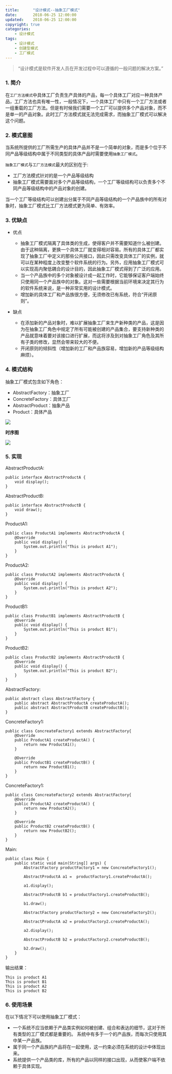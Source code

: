 ```yaml
---
title:      "设计模式--抽象工厂模式"
date:       2018-06-25 12:00:00
updated:    2018-06-25 12:00:00
copyright: true
categories:
    - 设计模式
tags:
    - 设计模式
    - 创建型模式
    - 工厂模式
---
```


> “设计模式是软件开发人员在开发过程中可以遵循的一般问题的解决方案。”

### 1. 简介

在`工厂方法模式`中具体工厂负责生产具体的产品，每一个具体工厂对应一种具体产品，工厂方法也具有唯一性，一般情况下，一个具体工厂中只有一个工厂方法或者一组重载的工厂方法。但是有时候我们需要一个工厂可以提供多个产品对象，而不是单一的产品对象。此时工厂方法模式就无法完成需求，而抽象工厂模式可以解决这个问题。

<!-- more -->

### 2. 模式意图

当系统所提供的工厂所需生产的具体产品并不是一个简单的对象，而是多个位于不同产品等级结构中属于不同类型的具体产品时需要使用`抽象工厂模式`。

`抽象工厂模式`与`工厂方法模式`最大的区别在于:

+ 工厂方法模式针对的是一个产品等级结构
+ 抽象工厂模式需要面对多个产品等级结构，一个工厂等级结构可以负责多个不同产品等级结构中的产品对象的创建。

当一个工厂等级结构可以创建出分属于不同产品等级结构的一个产品族中的所有对象时，抽象工厂模式比工厂方法模式更为简单、有效率。

### 3. 优缺点

+ 优点
  - 抽象工厂模式隔离了具体类的生成，使得客户并不需要知道什么被创建。由于这种隔离，更换一个具体工厂就变得相对容易。所有的具体工厂都实现了抽象工厂中定义的那些公共接口，因此只需改变具体工厂的实例，就可以在某种程度上改变整个软件系统的行为。另外，应用抽象工厂模式可以实现高内聚低耦合的设计目的，因此抽象工厂模式得到了广泛的应用。
  - 当一个产品族中的多个对象被设计成一起工作时，它能够保证客户端始终只使用同一个产品族中的对象。这对一些需要根据当前环境来决定其行为的软件系统来说，是一种非常实用的设计模式。
  - 增加新的具体工厂和产品族很方便，无须修改已有系统，符合“开闭原则”。

+ 缺点
  - 在添加新的产品对象时，难以扩展抽象工厂来生产新种类的产品，这是因为在抽象工厂角色中规定了所有可能被创建的产品集合，要支持新种类的产品就意味着要对该接口进行扩展，而这将涉及到对抽象工厂角色及其所有子类的修改，显然会带来较大的不便。
  - 开闭原则的倾斜性（增加新的工厂和产品族容易，增加新的产品等级结构麻烦）。

### 4. 模式结构

抽象工厂模式包含如下角色：

+ AbstractFactory：抽象工厂
+ ConcreteFactory：具体工厂
+ AbstractProduct：抽象产品
+ Product：具体产品

![](/uploads/in-post/design_patterns/abstract_factory_struc.jpg)

**时序图**

![](/uploads/in-post/design_patterns/abstract_factory_seq.jpg)

### 5. 实现

AbstractProductA:

```
public interface AbstractProductA {
    void display();
}
```

AbstractProductB:

```
public interface AbstractProductB {
    void draw();
}
```

ProductA1:

```
public class ProductA1 implements AbstractProductA {
    @Override
    public void display() {
        System.out.println("This is product A1");
    }
}
```

ProductA2:

```
public class ProductA2 implements AbstractProductA {
    @Override
    public void display() {
        System.out.println("This is product A2");
    }
}
```

ProductB1:

```
public class ProductB1 implements AbstractProductB {
    @Override
    public void display() {
        System.out.println("This is product B1");
    }
}
```

ProductB2:

```
public class ProductB2 implements AbstractProductB {
    @Override
    public void display() {
        System.out.println("This is product B2");
    }
}
```

AbstractFactory:

```
public abstract class AbstractFactory {
    public abstract AbstractProductA createProductA();
    public abstract AbstractProductB createProductB();
}
```

ConcreteFactory1:

```
public class ConcreateFactory1 extends AbstractFactory{
    @Override
    public ProductA1 createProductA() {
        return new ProductA1();
    }

    @Override
    public ProductB1 createProductB() {
        return new ProductB1();
    }
}
```

ConcreteFactory1:

```
public class ConcreateFactory2 extends AbstractFactory{
    @Override
    public ProductA2 createProductA() {
        return new ProductA2();
    }

    @Override
    public ProductB2 createProductB() {
        return new ProductB2();
    }
}
```

Main:

```
public class Main {
    public static void main(String[] args) {
        AbstractFactory productFactory1 = new ConcreateFactory1();

        AbstractProductA a1 =  productFactory1.createProductA();

        a1.display();

        AbstractProductB b1 = productFactory1.createProductB();

        b1.draw();

        AbstractFactory productFactory2 = new ConcreateFactory2();

        AbstractProductA a2 = productFactory2.createProductA();

        a2.display();

        AbstractProductB b2 = productFactory2.createProductB();

        b2.draw();
    }
}
```

输出结果：

```
This is product A1
This is product B1
This is product A2
This is product B2
```

### 6. 使用场景

在以下情况下可以使用抽象工厂模式：

+ 一个系统不应当依赖于产品类实例如何被创建、组合和表达的细节，这对于所有类型的工厂模式都是重要的。
系统中有多于一个的产品族，而每次只使用其中某一产品族。
+ 属于同一个产品族的产品将在一起使用，这一约束必须在系统的设计中体现出来。
+ 系统提供一个产品类的库，所有的产品以同样的接口出现，从而使客户端不依赖于具体实现。
